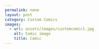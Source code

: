 ```yaml
---
permalink: none
layout: post
category: Custom Comics
images:   
  - url: assets/images/customcomic1.jpg
    alt: Comic image
    title: Comic
---
```

